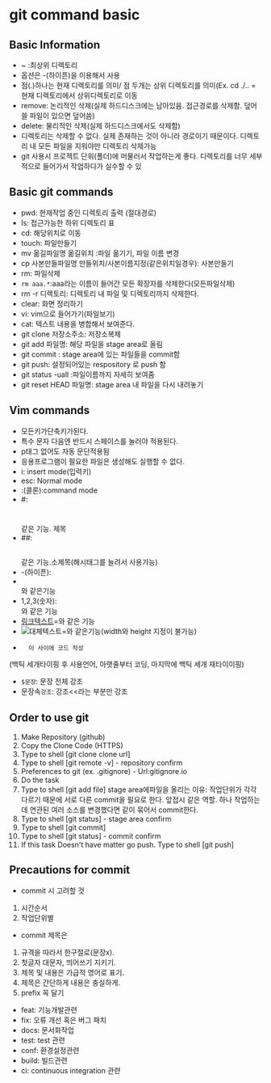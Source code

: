 # git command basic

## Basic Information
- ~ :최상위 디렉토리
- 옵션은 -(하이픈)을 이용해서 사용
- 점(.)하나는 현재 디렉토리를 의미/ 점 두개는 상위 디렉토리를 의미(Ex. cd ./.. = 현재 디렉토리에서 상위디렉토리로 이동
- remove: 논리적인 삭제(실제 하드디스크에는 남아있음. 접근경로를 삭제함. 덮어쓸 파일이 있으면 덮어씀)
- delete: 물리적인 삭제(실제 하드디스크에서도 삭제함)
- 디렉토리는 삭제할 수 없다. 실제 존재하는 것이 아니라 경로이기 때문이다. 디렉토리 내 모든 파일을 지워야만 디렉토리 삭제가능
- git 사용시 프로젝트 단위(폴더)에 머물러서 작업하는게 좋다. 디렉토리를 너무 세부적으로 들어가서 작업하다가 실수할 수 있


## Basic git commands
- pwd: 현재작업 중인 디렉토리 출력 (절대경로)
- ls: 접근가능한 하위 디렉토리 표
- cd: 해당위치로 이동
- touch: 파일만들기
- mv 옮길파일명 옮길위치 :파일 옮기기, 파일 이름 변경
- cp 사본만들파일명 만들위치/사본이름지정(같은위치일경우): 사본만들기
- rm: 파일삭제
- `rm aaa.*`:aaa라는 이름이 들어간 모든 확장자를 삭제한다(모든파일삭제)
- rm -r 디렉토리: 디렉토리 내 파일 및 디렉토리까지 삭제한다.
- clear: 화면 정리하기
- vi: vim으로 들어가기(파일보기)
- cat: 텍스트 내용을 병합해서 보여준다.
- git clone 저장소주소: 저장소복제
- git add 파일명: 해당 파일을 stage area로 올림
- git commit : stage area에 있는 파일들을 commit함
- git push: 설정되어있는 respository 로 push 함
- git status -uall :파일이름까지 자세히 보여줌
- git reset HEAD 파일명: stage area 내 파일을 다시 내려놓기


## Vim commands

- 모든키가단축키가된다.
- 특수 문자 다음엔 반드시 스페이스를 눌러야 적용된다.
- p태그 없어도 자동 문단적용됨
- 응용프로그램이 필요한 파일은 생성해도 실행할 수 없다.
- i: insert mode(입력키)
- esc: Normal mode
- :(콜론):command mode
- #: <h1></h1>같은 기능. 제목
- ##: <h2></h2>같은 기능.소제목(해시태그를 늘려서 사용가능)
- -(하이픈): <li></li>와 같은기능
- 1,2,3(숫자): <ol></ol>와 같은 기능
- [링크텍스트](링크주소)=<a href=""></a>와 같은 기능
- ![대체텍스트](이미지주소)=<img src="" alt="">와 같은기능(width와 height 지정이 불가능)
- ```사용하는언어
	이 사이에 코드 작성
  ```    
(백틱 세개타이핑 후 사용언어, 아랫줄부터 코딩, 마지막에 백틱 세개 재타이이핑)

- `$문장`: 문장 전체 강조
- 문장속`강조`: 강조<<라는 부분만 강조


## Order to use git

1. Make Repository (github)
2. Copy the Clone Code (HTTPS)
3. Type to shell [git clone clone url]
4. Type to shell [git remote -v] - repository confirm
5. Preferences to git (ex. .gitignore) - Url:gitignore.io
6. Do the task
7. Type to shell [git add file] 
stage area에파일을 올리는 이유: 작업단위가 각각 다르기 때문에 서로 다른 commit을 필요로 한다. 앞접시 같은 역할. 하나 작업하는데 연관된 여러 소스를 변경했다면 같이 묶어서 commit한다. 
8. Type to shell [git status] - stage area confirm
9. Type to shell [git commit]
10. Type to shell [git status] - commit confirm
11. If this task Doesn't have matter go push. Type to shell [git push]





## Precautions for commit

- commit 시 고려할 것
1. 시간순서
2. 작업단위별

- commit 제목은 
1. 규격을 따라서 한구절로(문장x).
2. 첫글자 대문자, 띄어쓰기 지키기.
3. 제목 및 내용은 가급적 영어로 표기.
4. 제목은 간단하게 내용은 충실하게.
5. prefix 꼭 달기
- feat: 기능개발관련
- fix: 오류 개선 혹은 버그 패치
- docs: 문서화작업
- test: test 관련
- conf: 환경설정관련
- build: 빌드관련
- ci: continuous integration 관련


